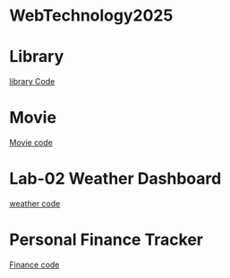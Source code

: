 # WebTechnology2025
# Library 
[library Code](https://github.com/Jeshwanth-19/WebTechnology2025/blob/main/Lab-01/Library.html)
# Movie
[Movie code](https://github.com/Jeshwanth-19/WebTechnology2025/blob/main/Lab-01/movie.html)
# Lab-02 Weather Dashboard
[weather code](https://github.com/Jeshwanth-19/WebTechnology2025/blob/main/Lab-02/index.html)
# Personal Finance Tracker
[Finance code](https://github.com/Jeshwanth-19/WebTechnology2025/blob/main/Lab-02/Finance.html)
